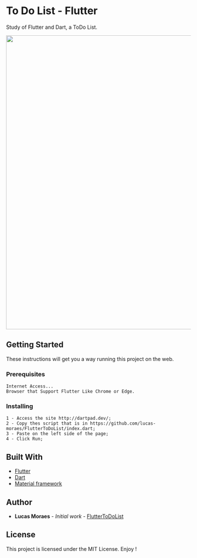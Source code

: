 # To Do List - Flutter

Study of Flutter and Dart, a ToDo List.

<img src="https://user-images.githubusercontent.com/50468352/76356831-59b89500-62f5-11ea-8bb4-c8b6877cf7ba.png" width="800" /> 



## Getting Started

These instructions will get you a way running this project on the web.

### Prerequisites

```
Internet Access...
Browser that Support Flutter Like Chrome or Edge.
```

### Installing

```
1 - Access the site http://dartpad.dev/;
2 - Copy thes script that is in https://github.com/lucas-moraes/FlutterToDoList/index.dart;
3 - Paste on the left side of the page;
4 - Click Run;
```

## Built With

* [Flutter](https://flutter.dev/)
* [Dart](https://dart.dev/)
* [Material framework](https://material-ui.com/)


## Author

* **Lucas Moraes** - *Initial work* - [FlutterToDoList](https://github.com/lucas-moraes/FlutterToDoList)

## License

This project is licensed under the MIT License. Enjoy !

